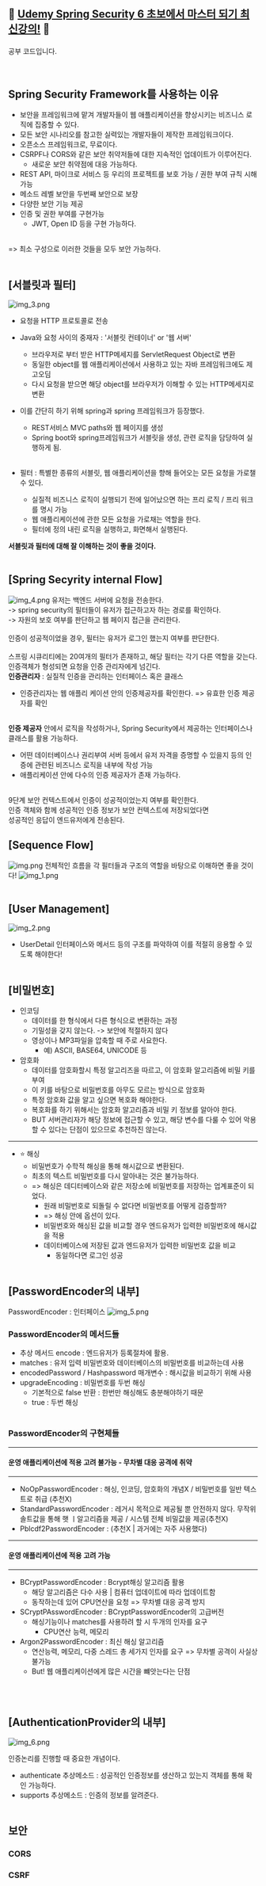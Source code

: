 <h2> 
  
 🔐 [Udemy Spring Security 6 초보에서 마스터 되기 최신강의!](https://www.udemy.com/course/spring-security-6-jwt-oauth2-korean/) 🔐</h2>
  공부 코드입니다.

<br>

## Spring Security Framework를 사용하는 이유

- 보안을 프레임워크에 맡겨 개발자들이 웹 애플리케이션을 향상시키는 비즈니스 로직에 집중할 수 있다.
- 모든 보안 시나리오를 참고한 실력있는 개발자들이 제작한 프레임워크이다.
- 오픈소스 프레임워크로, 무료이다.
- CSRPF나 CORS와 같은 보안 취약저들에 대한 지속적인 업데이트가 이루어진다.
  - 새로운 보안 취약점에 대응 가능하다.
- REST API, 마이크로 서비스 등 우리의 프로젝트를 보호 가능 / 권한 부여 규칙 시해 가능
- 메소드 레벨 보안을 두번째 보안으로 보장
- 다양한 보안 기능 제공
- 인증 및 권한 부여를 구현가능 
  - JWT, Open ID 등을 구현 가능하다.

<br>
=> 최소 구성으로 이러한 것들을 모두 보안 가능하다.
<br>
<br>

## [서블릿과 필터]
![img_3.png](img_3.png)
- 요청을 HTTP 프로토콜로 전송
- Java와 요청 사이의 중재자 : '서블릿 컨테이너' or '웹 서버'
  - 브라우저로 부터 받은 HTTP메세지를 ServletRequest Object로 변환
  - 동일한 object를 웹 애플리케이션에서 사용하고 있는 자바 프레임워크에도 제고오딤
  - 다시 요청을 받으면 해당 object를 브라우저가 이해할 수 있는 HTTP메세지로 변환


- 이를 간단히 하기 위해 spring과 spring 프레임워크가 등장했다.
  - REST서비스 MVC paths와 웹 페이지를 생성
  - Spring boot와 spring프레임워크가 서블릿을 생성, 관련 로직을 담당하여 실행하게 됨.
<br><br>
- 필터 : 특별한 종류의 서블릿, 웹 애플리케이션을 향해 들어오는 모든 요청을 가로챌 수 있다.
  - 실질적 비즈니스 로직이 실행되기 전에 일어났으면 하는 프리 로직 / 프리 워크를 명시 가능
  - 웹 애플리케이션에 관한 모든 요청을 가로채는 역할을 한다.
  - 필터에 정의 내린 로직을 실행하고, 화면해서 실행된다.

<b>서블릿과 필터에 대해 잘 이해하는 것이 좋을 것이다.</b>
<br><br>

## [Spring Secyrity internal Flow]
![img_4.png](img_4.png)
유저는 백엔드 서버에 요청을 전송한다. <br>
-> spring security의 필터들이 유저가 접근하고자 하는 경로를 확인하다.<br>
-> 자원의 보호 여부를 판단하고 웹 페이지 접근을 관리한다.
<br><br>
인증이 성공적이었을 경우, 필터는 유저가 로그인 했는지 여부를 판단한다.<br>
<br>
스프링 시큐리티에는 20여개의 필터가 존재하고, 해당 필터는 각기 다른 역할을 갖는다.<br>
인증객체가 형성되면 요청을 인증 관리자에게 넘긴다.
<br>
<b>인증관리자</b> : 실질적 인증을 관리하는 인터페이스 혹은 클래스<br>
  - 인증관리자는 웹 애플리 케이션 안의 인증제공자를 확인한다. => 유효한 인증 제공자를 확인

<br>
<b>인증 제공자</b> 안에서 로직을 작성하거나,
Spring Security에서 제공하는 인터페이스나 클래스를 활용 가능하다.

  - 어떤 데이터베이스나 권리부여 서버 등에서 유저 자격을 증명할 수 있을지 등의 인증에 관련된 비즈니스 로직을 내부에 작성 가능
  - 애플리케이션 안에 다수의 인증 제공자가 존재 가능하다.

<br>
9단계 보안 컨텍스트에서
인증이 성공적이었는지 여부를 확인한다.
<br>
인증 객체와 함께 성공적인 인증 정보가 보안 컨텍스트에 저장되었다면
<br> 성공적인 응답이 엔드유저에게 전송된다.
<br>

## [Sequence Flow]
![img.png](img.png)
전체적인 흐름을 각 필터들과 구조의 역할을 바탕으로 이해하면 좋을 것이다!
![img_1.png](img_1.png)
<br><br>

## [User Management]
![img_2.png](img_2.png)
- UserDetail 인터페이스와 메서드 등의 구조를 파악하여 이를 적절히 응용할 수 있도록 해야한다!
<br><br>
## [비밀번호]
- 인코딩
  - 데이터를 한 형식에서 다른 형식으로 변환하는 과정
  - 기밀성을 갖지 않는다. -> 보안에 적절하지 않다
  - 영상이나 MP3파일을 압축할 때 주로 사요한다.
    - 예) ASCII, BASE64, UNICODE 등
- 암호화
  - 데이터를 암호화할시 특정 알고리즈을 따르고, 이 암호화 알고리즘에 비밀 키를 부여
  - 이 키를 바탕으로 비밀번호를 아무도 모르는 방식으로 암호화
  - 특정 암호화 값을 알고 싶으면 복호화 해야한다.
  - 복호화를 하기 위해서는 암호화 알고리즘과 비밀 키 정보를 알아야 한다.
  - BUT 서버관리자가 해당 정보에 접근할 수 있고, 해당 변수를 다룰 수 있어 악용할 수 있다는 단점이 있으므로 추천하진 않는다.
---
- ⭐ 해싱
  - 비밀번호가 수학적 해싱을 통해 해시값으로 변환된다.
  - 최초의 텍스트 비밀번호를 다시 알아내는 것은 불가능하다.
  - => 해싱은 데디터베이스와 같은 저장소에 비밀번호를 저장하는 업계표준이 되었다.
    - 원래 비밀번호로 되돌릴 수 없다면 비밀번호를 어떻게 검증할까?
    - => 해싱 안에 옵션이 있다.
    - 비밀번호와 해싱된 값을 비교할 경우 엔드유저가 입력한 비밀번호에 해시값을 적용
    - 데이터베이스에 저장된 값과 엔드유저가 입력한 비밀번호 값을 비교
      - 동일하다면 로그인 성공
<br><br>

## [PasswordEncoder의 내부]
PasswordEncoder : 인터페이스
 ![img_5.png](img_5.png)
### PasswordEncoder의 메서드들
- 추상 메서드 encode : 엔드유저가 등록절차에 활용.
- matches :  유저 입력 비밀번호와 데이터베이스의 비밀번호를 비교하는데 사용
- encodedPassword / Hashpassword 매개변수 : 해시값을 비교하기 위해 사용
- upgradeEncoding : 비밀번호를 두번 해싱
  - 기본적으로 false 반환 : 한번만 해싱해도 충분해야하기 때문
  - true : 두번 해싱
<br><br>

### PasswordEncoder의 구현체들

---
#### 운영 애플리케이션에 적용 고려 불가능 - 무차별 대응 공격에 취약

---
- NoOpPasswordEncoder : 해싱, 인코딩, 암호화의 개념X / 비밀번호를 일반 텍스트로 취급 (추천X)
- StandardPasswordEncoder : 레거시 목적으로 제공될 뿐 안전하지 않다. 무작위 솔트값을 통해 햇 ㅣ알고리즘을 제공 / 시스템 전체 비밀값을 제공(추천X)
- Pblcdf2PasswordEncoder : (추천X | 과거에는 자주 사용했다)
- --
#### 운영 애플리케이션에 적용 고려 가능

----
- BCryptPasswordEncoder : Bcrypt해싱 알고리즘 활용
  - 해당 알고리즘은 다수 사용 | 컴퓨터 업데이트에 따라 업데이트함
  - 동작하는데 있어 CPU연산을 요청 => 무차별 대응 공격 방지
- SCryptPAsswordEncoder : BCryptPasswordEncoder의 고급버전
  - 해싱기능이나 matches를 사용하려 할 시 두개의 인자를 요구
    - CPU연산 능력, 메모리
- Argon2PasswordEncoder : 최신 해싱 알고리즘
  - 연산능력, 메모리, 다중 스레드 총 세가지 인자를 요구
  => 무차별 공격이 사실상 불가능
  - But! 웹 애플리케이션에게 많은 시간을 뺴앗는다는 단점

<br><br>

## [AuthenticationProvider의 내부]
![img_6.png](img_6.png)

인증논리를 진행할 때 중요한 개념이다.<br>
- authenticate 추상메소드 : 성공적인 인증정보를 생산하고 있는지 객체를 통해 확인 가능하다.
- supports 추상메소드 : 인증의 정보를 알려준다.
<br><br>
## 보안
### CORS

### CSRF